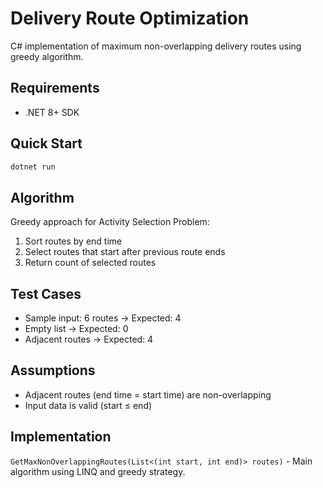 # Delivery Route Optimization

C# implementation of maximum non-overlapping delivery routes using greedy algorithm.

## Requirements

- .NET 8+ SDK

## Quick Start

```bash
dotnet run
```

## Algorithm

Greedy approach for Activity Selection Problem:
1. Sort routes by end time
2. Select routes that start after previous route ends
3. Return count of selected routes

## Test Cases

- Sample input: 6 routes → Expected: 4
- Empty list → Expected: 0  
- Adjacent routes → Expected: 4

## Assumptions

- Adjacent routes (end time = start time) are non-overlapping
- Input data is valid (start ≤ end)

## Implementation

`GetMaxNonOverlappingRoutes(List<(int start, int end)> routes)` - Main algorithm using LINQ and greedy strategy.